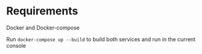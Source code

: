 # Requirements
Docker and Docker-compose

Run `docker-compose up --build` to build both services and run in the current console
